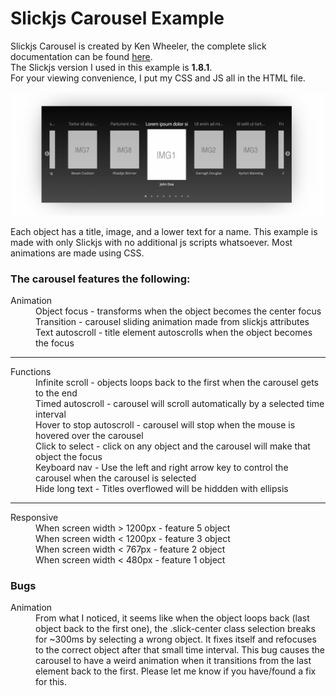 # Slickjs Carousel Example

Slickjs Carousel is created by Ken Wheeler, the complete slick documentation can be found <a href="http://kenwheeler.github.io/slick/" target="_blank" >here</a>.
<br>
The Slickjs version I used in this example is <strong>1.8.1</strong>.
<br>
For your viewing convenience, I put my CSS and JS all in the HTML file.

<img src="https://github.com/Lightinway/Slickjs-Example/blob/master/img/Slick.png" />

Each object has a title, image, and a lower text for a name. This example is made with only Slickjs with no additional js scripts whatsoever. Most animations are made using CSS.
<dl>
  <h3>The carousel features the following:</h3>
  <dt>Animation</dt>
  <dd>Object focus - transforms when the object becomes the center focus</dd>
  <dd>Transition - carousel sliding animation made from slickjs attributes </dd>
  <dd>Text autoscroll - title element autoscrolls when the object becomes the focus</dd>
  <hr>
  <dt>Functions</dt>
  <dd>Infinite scroll - objects loops back to the first when the carousel gets to the end</dd>
  <dd>Timed autoscroll - carousel will scroll automatically by a selected time interval</dd>
  <dd>Hover to stop autoscroll - carousel will stop when the mouse is hovered over the carousel</dd>
  <dd>Click to select - click on any object and the carousel will make that object the focus</dd>
  <dd>Keyboard nav - Use the left and right arrow key to control the carousel when the carousel is selected</dd>
  <dd>Hide long text - Titles overflowed will be hiddden with ellipsis</dd>
  <hr>
  <dt>Responsive</dt>
  <dd>When screen width > 1200px - feature 5 object</dd>
  <dd>When screen width < 1200px - feature 3 object</dd>
  <dd>When screen width < 767px - feature 2 object</dd>
  <dd>When screen width < 480px - feature 1 object</dd>
</dl>

<h3>Bugs</h3>
<dl>
  <dt>Animation</dt>
  <dd>From what I noticed, it seems like when the object loops back (last object back to the first one), the .slick-center class selection breaks for ~300ms by selecting a wrong object. It fixes itself and refocuses to the correct object after that small time interval. This bug causes the carousel to have a weird animation when it transitions from the last element back to the first. Please let me know if you have/found a fix for this.</dd>
</dl>

